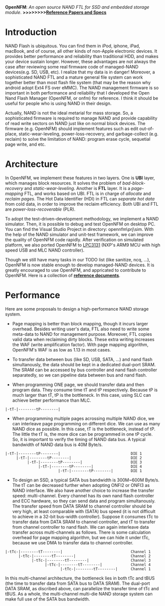 **OpenNFM**: _An open source NAND FTL for SSD and embedded storage module_. **>>>>>>>>[Reference Papers and Specs](https://drive.google.com/folderview?id=0B_OM-5n5e7OAS3BVaWNCR2pvMEE&usp=drive_web)**

# Introduction #

NAND Flash is ubiquitous. You can find them in iPod, iphone, iPad, macBook, and of course, all other kinds of non-Apple electronic devices. It provides better performance and reliability than traditional HDD, and makes your device sustain longer. However, these advantages are not always the case after reviewing some real firmware code of managed-NAND devices(e.g. SD, USB, etc). I realize that my data is in danger! Moreover, a sophisticated NAND FTL and a mature general file system can work together better than most flash file system (that may be the reason why android adopt Ext4 FS over eMMC). The NAND management firmware is so important in both performance and reliability that I developed the Open Nand Flash Manager (OpenNFM, or onfm) for reference. I think it should be useful for people who is using NAND in their design.

Actually, NAND is not the ideal metarial for mass storage. So, a sophisticated firmware is required to manage NAND and provide capability of read write sectors on NAND just like on normal block devices. The firmware (e.g. OpenNFM) should implement features such as edit out-of-place, static-wear-leveling, power-loss-recovery, and garbage-collect (e.g. reclaim) to solve the limitation of NAND: program erase cycle, sequetial page write, and etc.

# Architecture #

In OpenNFM, we implement these features in two layers. One is **UBI** layer, which manages block resources. It solves the problem of _bad-block-recovery_ and _static-wear-leveling_. Another is **FTL** layer. It is a _page-mapping_ FTL, and works based on UBI. FTL is in charge of _allocate_ and _reclaim pages_. The Hot Data Identifier (HDI) in FTL can _separate hot data_ from cold data, in order to improve the reclaim efficiency. Both UBI and FTL are _power-loss-recoverable_ (PLR).

To adopt the test-driven-development methodology, we implement a NAND simulator. Then, it is possible to debug and test OpenNFM on desktop PC. You can find the Visual Studio Project in directory: opennfm\prj\sim. With the help of the NAND simulator and unit-test framework, we can improve the quality of OpenNFM code rapidly. After verification on simulated platform, we also ported OpenNFM to [LPC3131](http://www.olimex.com/dev/lpc-h3131.html) (NXP's ARM9 MCU with high speed USB and MLC NAND controller).

Though we still have many tasks in our TODO list (like sanitize, ncq, ...), OpenNFM is now stable enough to develop managed-NAND devices. It is greatly encouraged to use OpenNFM, and appricated to contribute to OpenNFM. Here is a collection of **[reference documents](https://www.dropbox.com/sh/jdycz4g4p7t4k8s/djzj9Yt6yX)**.

# Performance #

Here are some proposals to design a high-performance NAND storage system.

- Page mapping is better than block mapping, though it incurs larger overhead. Besides writing user's data, FTL also need to write some meta-data to NAND for management purpose. Moreover, FTL copies valid data when reclaiming dirty blocks. These extra writing increases the WAF (write amplification factor). With page mapping algorithm, OpenNFM's WAF is as low as 1.13 in most cases.

- To transfer data between bus (like SD, USB, SATA, ...) and nand flash simultanously, the data should be kept in a dedicated dual-port SRAM. The SRAM can be accessed by bus controller and nand flash controller separatedly, so we can pipeline data between bus and nand flash.

- When programming ONE page, we should transfer data and then program data. They consume time tT and tP respectively. Because tP is much larger than tT, tP is the bottleneck. In this case, using SLC can achieve better performance than MLC.

```
|-tT-|--------tP--------|
```

- When programming multiple pages acrossing multiple NAND dice, we can interleave page programming on different dice. We can use as many NAND dice as possible. In this case, tT is the bottleneck, instead of tP. The little the tT is, the more dice can be programmed in one tP cycle. So, it is important to verify the timing of NAND data bus. A typical bandwidth of NAND data bus is 40M Byte/s.

```
|-tT-|--------tP--------|                                DIE 1
     |-tT-|--------tP--------|                           DIE 2
          |-tT-|--------tP--------|                      DIE 3
               |-tT-|--------tP--------|                 DIE 4
                        |-tT-|--------tP--------|        DIE 1
```

- To design an SSD, a typical SATA bus bandwidth is 300M~600M Byte/s. The tT can be decreased further when adopting ONFI2 or ONFI3 as NAND interface. We also have another choice to increase the transfer speed: multi-channel. Every channel has its own nand flash controller and ECC hardware, so they can send data and program simultanously. The transfer speed from DATA SRAM to channel controller should be very high, at least comparable with (SATA) bus speed (it is not difficult to achieve in a 32-bit bus-width controller). Suppose it consumes tTc to transfer data from DATA SRAM to channel controller, and tT to transfer from channel controller to nand flash. We can again interleave data transfer across multi-channels as follows. There is some calculation overhead for page mapping algorithm, but we can hide it under tTc, because we use DMA to transfer data to channel controller.

```
|-tTc-|--------tT--------|                               Channel 1
      |-tTc-|--------tT--------|                         Channel 2
            |-tTc-|--------tT--------|                   Channel 3
                  |-tTc-|--------tT--------|             Channel 4
                         |-tTc-|--------tT--------|      Channel 1
```

In this multi-channel architecture, the bottleneck lies in both tTc and tBUS (the time to transfer data from SATA bus to DATA SRAM). The dual-port DATA SRAM, as discribed above, can parallelize the transfer time of tTc and tBUS. As a whole, the multi-channel multi-die NAND storage system can make full use of the SATA bus bandwidth.